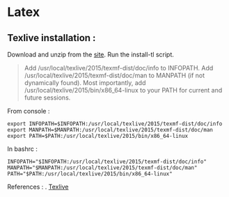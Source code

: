 # Latex

Texlive installation : 
----------------------

Download and unzip from the [site](ttps://www.tug.org/texlive/).
Run the install-tl script.

> Add /usr/local/texlive/2015/texmf-dist/doc/info to INFOPATH.
 Add /usr/local/texlive/2015/texmf-dist/doc/man to MANPATH
   (if not dynamically found).
 Most importantly, add /usr/local/texlive/2015/bin/x86_64-linux
 to your PATH for current and future sessions.

From console : 
```
export INFOPATH=$INFOPATH:/usr/local/texlive/2015/texmf-dist/doc/info
export MANPATH=$MANPATH:/usr/local/texlive/2015/texmf-dist/doc/man
export PATH=$PATH:/usr/local/texlive/2015/bin/x86_64-linux
```
In bashrc :
```
INFOPATH="$INFOPATH:/usr/local/texlive/2015/texmf-dist/doc/info"
MANPATH="$MANPATH:/usr/local/texlive/2015/texmf-dist/doc/man"
PATH="$PATH:/usr/local/texlive/2015/bin/x86_64-linux"
```


References : 
 . [Texlive](ttps://www.tug.org/texlive/)

